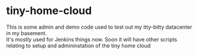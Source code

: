 # tiny-home-cloud  
This is some admin and demo code used to test out my itty-bitty datacenter in my basement.  
It's mostly used for Jenkins things now. Soon it will have other scripts relating to setup and admininstation of the tiny home cloud
